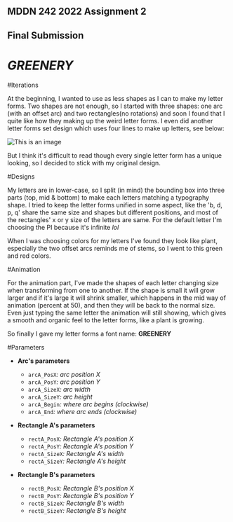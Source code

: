 ## MDDN 242 2022 Assignment 2

## Final Submission

# *GREENERY*

#Iterations

At the beginning, I wanted to use as less shapes as I can to make my letter forms. Two shapes are not enough, so I started with three shapes: one arc (with an offset arc) and two rectangles(no rotations) and soon I found that I quite like how they making up the weird letter forms.
I even did another letter forms set design which uses four lines to make up letters, see below:

![This is an image](https://files.slack.com/files-pri/T0359BYGBLH-F03E5DUH8JF/sketch2.jpg)

But I think it's difficult to read though every single letter form has a unique looking, so I decided to stick with my original design.

#Designs

My letters are in lower-case, so I split (in mind) the bounding box into three parts (top, mid & bottom) to make each letters matching a typography shape. I tried to keep the letter forms unified in some aspect, like the 'b, d, p, q' share the same size and shapes but different positions, and most of the rectangles' x or y size of the letters are same. For the default letter I'm choosing the PI because it's infinite *lol*

When I was choosing colors for my letters I've found they look like plant, especially the two offset arcs reminds me of stems, so I went to this green and red colors.

#Animation

For the animation part, I've made the shapes of each letter changing size when transforming from one to another. If the shape is small it will grow larger and if it's large it will shrink smaller, which happens in the mid way of animation (percent at 50), and then they will be back to the normal size. Even just typing the same letter the animation will still showing, which gives a smooth and organic feel to the letter forms, like a plant is growing.

So finally I gave my letter forms a font name: **GREENERY**

#Parameters

- **Arc's parameters**
  - `arcA_PosX`*: arc position X*
  - `arcA_PosY`*: arc position Y*
  - `arcA_SizeX`*: arc width*
  - `arcA_SizeY`*: arc height*
  - `arcA_Begin`*: where arc begins (clockwise)*
  - `arcA_End`*: where arc ends (clockwise)*

- **Rectangle A's parameters**
  - `rectA_PosX`*: Rectangle A's position X*
  - `rectA_PosY`*: Rectangle A's position Y*
  - `rectA_SizeX`*: Rectangle A's width*
  - `rectA_SizeY`*: Rectangle A's height*

- **Rectangle B's parameters**
  - `rectB_PosX`*: Rectangle B's position X*
  - `rectB_PosY`*: Rectangle B's position Y*
  - `rectB_SizeX`*: Rectangle B's width*
  - `rectB_SizeY`*: Rectangle B's height*
